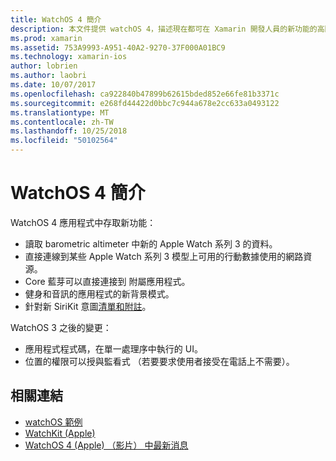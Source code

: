 ```yaml
---
title: WatchOS 4 簡介
description: 本文件提供 watchOS 4，描述現在都可在 Xamarin 開發人員的新功能的高階簡介。
ms.prod: xamarin
ms.assetid: 753A9993-A951-40A2-9270-37F000A01BC9
ms.technology: xamarin-ios
author: lobrien
ms.author: laobri
ms.date: 10/07/2017
ms.openlocfilehash: ca922840b47899b62615bded852e66fe81b3371c
ms.sourcegitcommit: e268fd44422d0bbc7c944a678e2cc633a0493122
ms.translationtype: MT
ms.contentlocale: zh-TW
ms.lasthandoff: 10/25/2018
ms.locfileid: "50102564"
---
```

# <a name="introduction-to-watchos-4"></a>WatchOS 4 簡介

WatchOS 4 應用程式中存取新功能：

* 讀取 barometric altimeter 中新的 Apple Watch 系列 3 的資料。
* 直接連線到某些 Apple Watch 系列 3 模型上可用的行動數據使用的網路資源。
* Core 藍芽可以直接連接到 附屬應用程式。
* 健身和音訊的應用程式的新背景模式。
* 針對新 SiriKit 意圖[清單和附註](~/ios/platform/introduction-to-ios11/sirikit.md)。

WatchOS 3 之後的變更：

* 應用程式程式碼，在單一處理序中執行的 UI。
* 位置的權限可以授與監看式 （若要要求使用者接受在電話上不需要）。

## <a name="related-links"></a>相關連結

* [watchOS 範例](https://developer.xamarin.com/samples/watchos/all/)
* [WatchKit (Apple)](https://developer.apple.com/documentation/watchkit)
* [WatchOS 4 (Apple) （影片） 中最新消息](https://developer.apple.com/videos/play/wwdc2017/205/)
